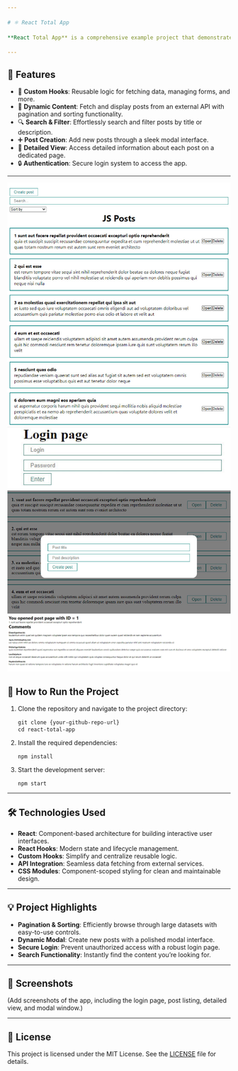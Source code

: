 ```yaml
---

# ⚛️ React Total App

**React Total App** is a comprehensive example project that demonstrates the core capabilities of React. This application showcases the use of essential React features, including custom hooks, reusable components, API integrations, and advanced state management. It's designed as a practical and educational resource for developers exploring React's potential.

---
```


## 🌟 Features
- 🔄 **Custom Hooks**: Reusable logic for fetching data, managing forms, and more.
- 📝 **Dynamic Content**: Fetch and display posts from an external API with pagination and sorting functionality.
- 🔍 **Search & Filter**: Effortlessly search and filter posts by title or description.
- ➕ **Post Creation**: Add new posts through a sleek modal interface.
- 📄 **Detailed View**: Access detailed information about each post on a dedicated page.
- 🔒 **Authentication**: Secure login system to access the app.

---

![JS Posts](https://github.com/eugeny11/React-Total-App/blob/main/img/1.jpg)
![Login](https://github.com/eugeny11/React-Total-App/blob/main/img/3.jpg)
![Modal window](https://github.com/eugeny11/React-Total-App/blob/main/img/4.jpg)
![Detailed post page](https://github.com/eugeny11/React-Total-App/blob/main/img/5.jpg)

## 🚀 How to Run the Project
1. Clone the repository and navigate to the project directory:
   ```plaintext
   git clone {your-github-repo-url}
   cd react-total-app
   ```

2. Install the required dependencies:
   ```plaintext
   npm install
   ```

3. Start the development server:
   ```plaintext
   npm start
   ```

---

## 🛠️ Technologies Used
- **React**: Component-based architecture for building interactive user interfaces.
- **React Hooks**: Modern state and lifecycle management.
- **Custom Hooks**: Simplify and centralize reusable logic.
- **API Integration**: Seamless data fetching from external services.
- **CSS Modules**: Component-scoped styling for clean and maintainable design.

---

## 💡 Project Highlights
- **Pagination & Sorting**: Efficiently browse through large datasets with easy-to-use controls.
- **Dynamic Modal**: Create new posts with a polished modal interface.
- **Secure Login**: Prevent unauthorized access with a robust login page.
- **Search Functionality**: Instantly find the content you’re looking for.

---

## 📸 Screenshots
(Add screenshots of the app, including the login page, post listing, detailed view, and modal window.)

---

## 📄 License
This project is licensed under the MIT License. See the [LICENSE](LICENSE) file for details.
